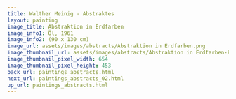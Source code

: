 ```yaml
---
title: Walther Meinig - Abstraktes
layout: painting
image_title: Abstraktion in Erdfarben
image_info1: Öl, 1961
image_info2: (90 x 130 cm)
image_url: assets/images/abstracts/Abstraktion in Erdfarben.png
image_thumbnail_url: assets/images/abstracts/Abstraktion in Erdfarben-klein.png
image_thumbnail_pixel_width: 654
image_thumbnail_pixel_height: 453
back_url: paintings_abstracts.html
next_url: paintings_abstracts_02.html
up_url: paintings_abstracts.html
---
```


